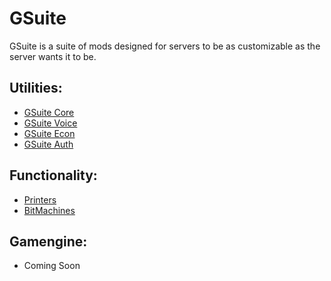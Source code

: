 # GSuite

GSuite is a suite of mods designed for servers to be as customizable as the server wants it to be.

## Utilities:
- [GSuite Core](#)
- [GSuite Voice](#)
- [GSuite Econ](#)
- [GSuite Auth](#)

## Functionality:
- [Printers](#)
- [BitMachines](#)


## Gamengine:
- Coming Soon